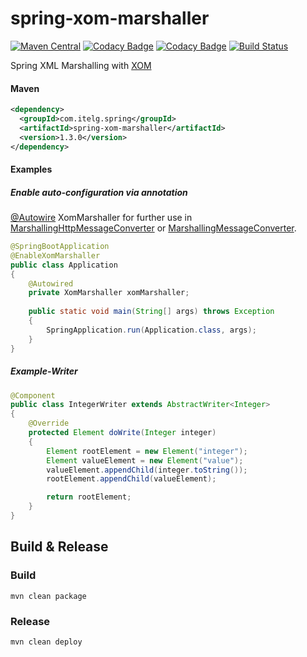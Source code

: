 spring-xom-marshaller
=====================

[![Maven Central](https://img.shields.io/maven-metadata/v/http/central.maven.org/maven2/com/itelg/spring/spring-xom-marshaller/maven-metadata.xml.svg)](https://search.maven.org/#search%7Cgav%7C1%7Cg%3A%22com.itelg.spring%22%20AND%20a%3A%22spring-xom-marshaller%22)
[![Codacy Badge](https://api.codacy.com/project/badge/Grade/40fe4c8aa29241429724a9c415051a06)](https://www.codacy.com/app/eggers-julian/spring-xom-marshaller)
[![Codacy Badge](https://api.codacy.com/project/badge/Coverage/40fe4c8aa29241429724a9c415051a06)](https://www.codacy.com/app/eggers-julian/spring-xom-marshaller)
[![Build Status](https://travis-ci.org/julian-eggers/spring-xom-marshaller.svg?branch=master)](https://travis-ci.org/julian-eggers/spring-xom-marshaller)

Spring XML Marshalling with [XOM](http://www.xom.nu/)

#### Maven
```xml
<dependency>
  <groupId>com.itelg.spring</groupId>
  <artifactId>spring-xom-marshaller</artifactId>
  <version>1.3.0</version>
</dependency>
```

#### Examples

##### Enable auto-configuration via annotation

[@Autowire](http://docs.spring.io/spring/docs/current/javadoc-api/org/springframework/beans/factory/annotation/Autowire.html) XomMarshaller for further use in [MarshallingHttpMessageConverter](http://docs.spring.io/spring/docs/current/javadoc-api/org/springframework/http/converter/xml/MarshallingHttpMessageConverter.html) or [MarshallingMessageConverter](http://docs.spring.io/spring/docs/current/javadoc-api/org/springframework/messaging/converter/MarshallingMessageConverter.html).

```java
@SpringBootApplication
@EnableXomMarshaller
public class Application
{
    @Autowired
    private XomMarshaller xomMarshaller;
    
    public static void main(String[] args) throws Exception
    {
        SpringApplication.run(Application.class, args);
    }
}
```

##### Example-Writer
```java
@Component
public class IntegerWriter extends AbstractWriter<Integer>
{
    @Override
    protected Element doWrite(Integer integer)
    {
        Element rootElement = new Element("integer");
        Element valueElement = new Element("value");
        valueElement.appendChild(integer.toString());
        rootElement.appendChild(valueElement);

        return rootElement;
    }
}
```



## Build & Release

### Build
```
mvn clean package
```

### Release
```
mvn clean deploy
```
